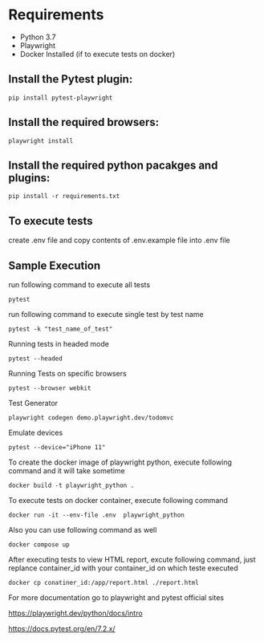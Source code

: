 # Requirements

  * Python 3.7
  * Playwright
  * Docker Installed (if to execute tests on docker)

## Install the Pytest plugin:

```
pip install pytest-playwright
```

## Install the required browsers:

```
playwright install
```

## Install the required python pacakges and plugins:

```
pip install -r requirements.txt
```

## To execute tests

create .env file and copy contents of .env.example file into .env file

## Sample Execution

run following command to execute all tests

```
pytest
```

run following command to execute single test by test name

```
pytest -k "test_name_of_test"
```

Running tests in headed mode

```
pytest --headed 
```

Running Tests on specific browsers

```
pytest --browser webkit
```

Test Generator

```
playwright codegen demo.playwright.dev/todomvc
```

Emulate devices

```
pytest --device="iPhone 11"
```

To create the docker image of playwright python, execute following command and it will take sometime

```
docker build -t playwright_python .
```

To execute tests on docker container, execute following command

```
docker run -it --env-file .env  playwright_python
```

Also you can use following command as well

```
docker compose up
```

After executing tests to view HTML report, excute following command, just replance container_id with your container_id on which teste executed

```
docker cp conatiner_id:/app/report.html ./report.html
```

For more documentation go to playwright and pytest official sites

https://playwright.dev/python/docs/intro

https://docs.pytest.org/en/7.2.x/
